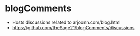 # blogComments

- Hosts discussions related to arjoonn.com/blog.html
- https://github.com/theSage21/blogComments/discussions
